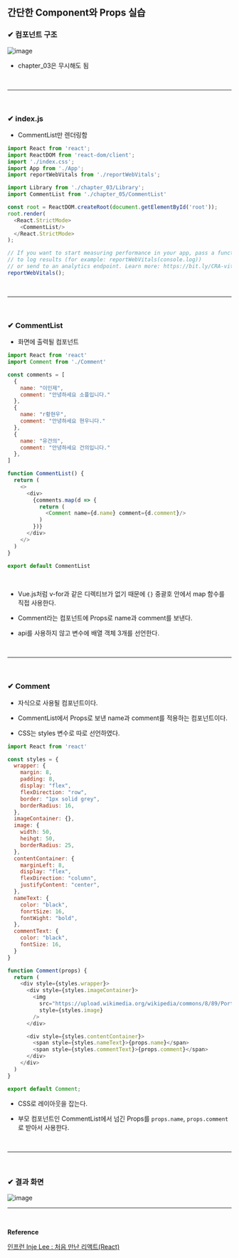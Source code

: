 ## 간단한 Component와 Props 실습
### ✔ 컴포넌트 구조
![image](https://github.com/BJSNuruhee/levelup/assets/121341413/1d1f8390-f316-40f1-9d39-6209e2e49d8f)
<br>

- chapter_03은 무시해도 됨
<br>
<hr>
<br>

### ✔ index.js
- CommentList만 렌더링함

```javascript
import React from 'react';
import ReactDOM from 'react-dom/client';
import './index.css';
import App from './App';
import reportWebVitals from './reportWebVitals';

import Library from './chapter_03/Library';
import CommentList from './chapter_05/CommentList'

const root = ReactDOM.createRoot(document.getElementById('root'));
root.render(
  <React.StrictMode>
    <CommentList/>
  </React.StrictMode>
);

// If you want to start measuring performance in your app, pass a function
// to log results (for example: reportWebVitals(console.log))
// or send to an analytics endpoint. Learn more: https://bit.ly/CRA-vitals
reportWebVitals();
```
<br>
<hr>
<br>

### ✔ CommentList
- 화면에 출력될 컴포넌트

```javascript
import React from 'react'
import Comment from './Comment'

const comments = [
  {
    name: "이인제",
    comment: "안녕하세요 소플입니다."
  },
  {
    name: "r황현우",
    comment: "안녕하세요 현우니다."
  },
  {
    name: "유건의",
    comment: "안녕하세요 건의입니다."
  },
]

function CommentList() {
  return (
    <>
      <div>
        {comments.map(d => {
          return (
            <Comment name={d.name} comment={d.comment}/>
          )
        })}
      </div>
    </>
  )
}

export default CommentList
```
<br>

- Vue.js처럼 v-for과 같은 디렉티브가 없기 때문에 `{}` 중괄호 안에서 map 함수를 직접 사용한다.

- Comment라는 컴포넌트에 Props로 name과 comment를 보낸다.
 
- api를 사용하지 않고 변수에 배열 객체 3개를 선언한다.
<br>
<hr>
<br>

### ✔ Comment
- 자식으로 사용될 컴포넌트이다.

- CommentList에서 Props로 보낸 name과 comment를 적용하는 컴포넌트이다.

- CSS는 styles 변수로 따로 선언하였다.

```javascript
import React from 'react'

const styles = {
  wrapper: {
    margin: 8,
    padding: 8,
    display: "flex",
    flexDirection: "row",
    border: "1px solid grey",
    borderRadius: 16,
  },
  imageContainer: {},
  image: {
    width: 50,
    heihgt: 50,
    borderRadius: 25,
  },
  contentContainer: {
    marginLeft: 8,
    display: "flex",
    flexDirection: "column",
    justifyContent: "center",
  },
  nameText: {
    color: "black",
    fonrtSize: 16,
    fontWight: "bold",
  },
  commentText: {
    color: "black",
    fontSize: 16,
  }
}

function Comment(props) {
  return (
    <div style={styles.wrapper}>
      <div style={styles.imageContainer}>
        <img
          src="https://upload.wikimedia.org/wikipedia/commons/8/89/Portrait_Placeholder.png"
          style={styles.image}
        />
      </div>

      <div style={styles.contentContainer}>
        <span style={styles.nameText}>{props.name}</span>
        <span style={styles.commentText}>{props.comment}</span>
      </div>
    </div>
  )
}

export default Comment;
```

- CSS로 레이아웃을 잡는다.

- 부모 컴포넌트인 CommentList에서 넘긴 Props를 `props.name`, `props.comment`로 받아서 사용한다.
<br>
<hr>
<br>

### ✔ 결과 화면
![image](https://github.com/BJSNuruhee/levelup/assets/121341413/6a70cdf8-be7c-4713-8dc2-5636e794de73)
<br>
<hr>
<br>

**Reference**<br>

[인프런 Inje Lee : 처음 만난 리액트(React)](https://www.inflearn.com/course/%EC%B2%98%EC%9D%8C-%EB%A7%8C%EB%82%9C-%EB%A6%AC%EC%95%A1%ED%8A%B8/dashboard)
